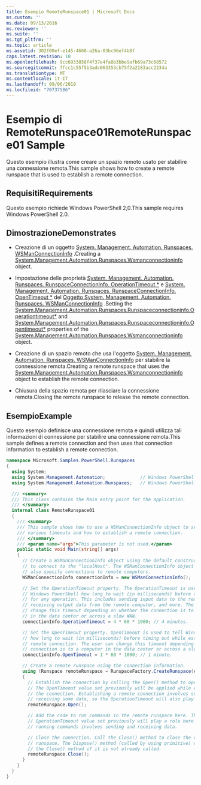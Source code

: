 ```yaml
---
title: Esempio RemoteRunspace01 | Microsoft Docs
ms.custom: ''
ms.date: 09/13/2016
ms.reviewer: ''
ms.suite: ''
ms.tgt_pltfrm: ''
ms.topic: article
ms.assetid: 302f00ef-e145-4668-a26a-03bc96ef4b8f
caps.latest.revision: 10
ms.openlocfilehash: 9cc6933858f4f37e4fa8b3bbe9afb69a73c68572
ms.sourcegitcommit: ffcc1c55f5b3adc063353cb75f2a2183acc2234a
ms.translationtype: MT
ms.contentlocale: it-IT
ms.lasthandoff: 09/06/2019
ms.locfileid: "70737586"
---
```

# <a name="remoterunspace01-sample"></a><span data-ttu-id="3131a-102">Esempio di RemoteRunspace01</span><span class="sxs-lookup"><span data-stu-id="3131a-102">RemoteRunspace01 Sample</span></span>

<span data-ttu-id="3131a-103">Questo esempio illustra come creare un spazio remoto usato per stabilire una connessione remota.</span><span class="sxs-lookup"><span data-stu-id="3131a-103">This sample shows how to create a remote runspace that is used to establish a remote connection.</span></span>

## <a name="requirements"></a><span data-ttu-id="3131a-104">Requisiti</span><span class="sxs-lookup"><span data-stu-id="3131a-104">Requirements</span></span>

 <span data-ttu-id="3131a-105">Questo esempio richiede Windows PowerShell 2,0.</span><span class="sxs-lookup"><span data-stu-id="3131a-105">This sample requires Windows PowerShell 2.0.</span></span>

## <a name="demonstrates"></a><span data-ttu-id="3131a-106">Dimostrazione</span><span class="sxs-lookup"><span data-stu-id="3131a-106">Demonstrates</span></span>

- <span data-ttu-id="3131a-107">Creazione di un oggetto [System. Management. Automation. Runspaces. WSManConnectionInfo](/dotnet/api/System.Management.Automation.Runspaces.WSManConnectionInfo) .</span><span class="sxs-lookup"><span data-stu-id="3131a-107">Creating a [System.Management.Automation.Runspaces.Wsmanconnectioninfo](/dotnet/api/System.Management.Automation.Runspaces.WSManConnectionInfo) object.</span></span>

- <span data-ttu-id="3131a-108">Impostazione delle proprietà [System. Management. Automation. Runspaces. RunspaceConnectionInfo. OperationTimeout \*](/dotnet/api/System.Management.Automation.Runspaces.RunspaceConnectionInfo.OperationTimeout) e [System. Management. Automation. Runspaces. RunspaceConnectionInfo. OpenTimeout \*](/dotnet/api/System.Management.Automation.Runspaces.RunspaceConnectionInfo.OpenTimeout) del [ Oggetto System. Management. Automation. Runspaces. WSManConnectionInfo](/dotnet/api/System.Management.Automation.Runspaces.WSManConnectionInfo) .</span><span class="sxs-lookup"><span data-stu-id="3131a-108">Setting the [System.Management.Automation.Runspaces.Runspaceconnectioninfo.Operationtimeout\*](/dotnet/api/System.Management.Automation.Runspaces.RunspaceConnectionInfo.OperationTimeout) and [System.Management.Automation.Runspaces.Runspaceconnectioninfo.Opentimeout\*](/dotnet/api/System.Management.Automation.Runspaces.RunspaceConnectionInfo.OpenTimeout) properties of the [System.Management.Automation.Runspaces.Wsmanconnectioninfo](/dotnet/api/System.Management.Automation.Runspaces.WSManConnectionInfo) object.</span></span>

- <span data-ttu-id="3131a-109">Creazione di un spazio remoto che usa l'oggetto [System. Management. Automation. Runspaces. WSManConnectionInfo](/dotnet/api/System.Management.Automation.Runspaces.WSManConnectionInfo) per stabilire la connessione remota.</span><span class="sxs-lookup"><span data-stu-id="3131a-109">Creating a remote runspace that uses the [System.Management.Automation.Runspaces.Wsmanconnectioninfo](/dotnet/api/System.Management.Automation.Runspaces.WSManConnectionInfo) object to establish the remote connection.</span></span>

- <span data-ttu-id="3131a-110">Chiusura della spazio remota per rilasciare la connessione remota.</span><span class="sxs-lookup"><span data-stu-id="3131a-110">Closing the remote runspace to release the remote connection.</span></span>

## <a name="example"></a><span data-ttu-id="3131a-111">Esempio</span><span class="sxs-lookup"><span data-stu-id="3131a-111">Example</span></span>

<span data-ttu-id="3131a-112">Questo esempio definisce una connessione remota e quindi utilizza tali informazioni di connessione per stabilire una connessione remota.</span><span class="sxs-lookup"><span data-stu-id="3131a-112">This sample defines a remote connection and then uses that connection information to establish a remote connection.</span></span>

```csharp
namespace Microsoft.Samples.PowerShell.Runspaces
{
  using System;
  using System.Management.Automation;             // Windows PowerShell namespace.
  using System.Management.Automation.Runspaces;   // Windows PowerShell namespace.

  /// <summary>
  /// This class contains the Main entry point for the application.
  /// </summary>
  internal class RemoteRunspace01
  {
    /// <summary>
    /// This sample shows how to use a WSManConnectionInfo object to set
    /// various timeouts and how to establish a remote connection.
    /// </summary>
    /// <param name="args">This parameter is not used.</param>
    public static void Main(string[] args)
    {
      // Create a WSManConnectionInfo object using the default constructor
      // to connect to the "localHost". The WSManConnectionInfo object can
      // also specify connections to remote computers.
      WSManConnectionInfo connectionInfo = new WSManConnectionInfo();

      // Set the OperationTimeout property. The OperationTimeout is used to tell
      // Windows PowerShell how long to wait (in milliseconds) before timing out
      // for any operation. This includes sending input data to the remote computer,
      // receiving output data from the remote computer, and more. The user can
      // change this timeout depending on whether the connection is to a computer
      // in the data center or across a slow WAN.
      connectionInfo.OperationTimeout = 4 * 60 * 1000; // 4 minutes.

      // Set the OpenTimeout property. OpenTimeout is used to tell Windows PowerShell
      // how long to wait (in milliseconds) before timing out while establishing a
      // remote connection. The user can change this timeout depending on whether the
      // connection is to a computer in the data center or across a slow WAN.
      connectionInfo.OpenTimeout = 1 * 60 * 1000; // 1 minute.

      // Create a remote runspace using the connection information.
      using (Runspace remoteRunspace = RunspaceFactory.CreateRunspace(connectionInfo))
      {
        // Establish the connection by calling the Open() method to open the runspace.
        // The OpenTimeout value set previously will be applied while establishing
        // the connection. Establishing a remote connection involves sending and
        // receiving some data, so the OperationTimeout will also play a role in this process.
        remoteRunspace.Open();

        // Add the code to run commands in the remote runspace here. The
        // OperationTimeout value set previously will play a role here because
        // running commands involves sending and receiving data.

        // Close the connection. Call the Close() method to close the remote
        // runspace. The Dispose() method (called by using primitive) will call
        // the Close() method if it is not already called.
        remoteRunspace.Close();
      }
    }
  }
}
```
